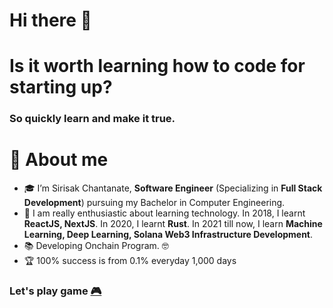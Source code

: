 # Hi there 👋

# Is it worth learning how to code for starting up?
### So quickly learn and make it true.

# 🚀 About me

- 🎓 I’m Sirisak Chantanate, **Software Engineer** (Specializing in **Full Stack Development**) pursuing my Bachelor in Computer Engineering.
- 🌱 I am really enthusiastic about learning technology. In 2018, I learnt **ReactJS, NextJS**. In 2020, I learnt **Rust**. In 2021 till now, I learn **Machine Learning, Deep Learning, Solana Web3 Infrastructure Development**.
- 📚 Developing Onchain Program. 🤓
- 🏆 100% success is from 0.1% everyday 1,000 days


### Let's play game [🎮](https://openmymai.github.io/seahorse.html)
